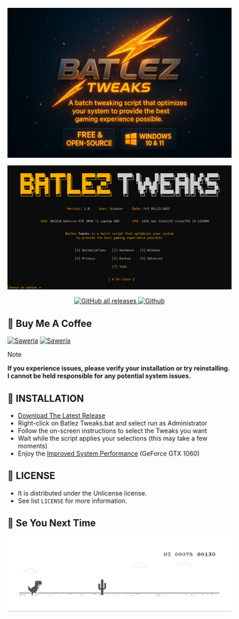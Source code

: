 ![image](https://github.com/PrasyIkuzo/Batlez-Tweaks/blob/main/images/Logo.png)
<p align="center">
  <img src="https://github.com/PrasyIkuzo/Batlez-Tweaks/blob/main/images/BatlezTweaks.png?raw=true" alt="Product Name Screenshot" />
</p>

<p align="center">
  <a href="https://github.com/Batlez/Batlez-Tweaks/releases/latest">
    <img src="https://img.shields.io/github/downloads/Batlez/Batlez-Tweaks/total?style=for-the-badge" alt="GitHub all releases" />
  </a>
  <a href="https://github.com/PrasyIkuzo" target="_blank"><img
            src="https://img.shields.io/badge/Github-grey?style=for-the-badge&logo=github" alt="Github"></a>
</p>

## 🍻 **Buy Me A Coffee**
<a href="https://saweria.co/PrasyIkuzo" target="_blank"><img
            src="https://img.shields.io/badge/Saweria-orange?style=for-the-badge&logoColor=white&logo=saweria"
            alt="Saweria"></a>
[![Saweria](https://img.shields.io/badge/Click--Here-white?style=for-the-badge&logo=saweria)](https://saweria.co/PrasyIkuzo)

> [!NOTE]  
> **If you experience issues, please verify your installation or try reinstalling.**
> **I cannot be held responsible for any potential system issues.**

## 🛑 **INSTALLATION**
- [Download The Latest Release](https://github.com/Batlez/Batlez/releases/latest/)
- Right-click on Batlez Tweaks.bat and select run as Administrator
-  Follow the on-screen instructions to select the Tweaks you want
- Wait while the script applies your selections (this may take a few moments)
- Enjoy the [Improved System Performance](https://raw.githubusercontent.com/Batlez/Batlez/main/images/minecraft.png) (GeForce GTX 1060)

## 📖 **LICENSE**
- It is distributed under the Unlicense license.
- See list `LICENSE` for more information.

[product-screenshot]: https://github.com/PrasyFanatic/Batlez-Tweaks/blob/main/images/BatlezTweaks.png

## 👋 **Se You Next Time**
![PrasyIkuzo](https://github.com/PrasyIkuzo/PrasyIkuzo/blob/main/Image/dino.gif)
